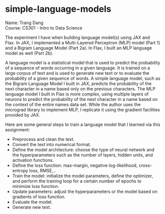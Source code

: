 # simple-language-models

Name: Trang Dang
<br> Course: CS301 - Intro to Data Science

The experiment I have when building language model(s) using JAX and Flax. In JAX, I implemented a Multi-Layered Perceptron (MLP) model (Part 1) and a Bigram Language Model (Part 2a). In Flax, I built an MLP language model as well (Part 2b).

A language model is a statistical model that is used to predict the probability of a sequence of words occurring in a given language. It is trained on a large corpus of text and is used to generate new text or to evaluate the probability of a given sequence of words. A simple language model, such as the Bigram Language Model I built in JAX, predicts the probability of the next character in a name based only on the previous characters. The MLP language model I built in Flax is more complex, using multiple layers of neurons to predict the probability of the next character in a name based on the context of the entire names data set. While the author uses the micrograd library to implement MLP, I replicate it using the gradient facilities provided by JAX.

Here are some general steps to train a language model that I learned via this assignment:
* Preprocess and clean the text.
* Convert the text into numerical format.
* Define the model architecture: choose the type of neural network and the hyperparameters such as the number of layers, hidden units, and activation functions.
* Define the loss function: max-margin, negative log-likelihood, cross-entropy loss, RMSE,..
* Train the model: initialize the model parameters, define the optimizer, and perform the training loop for a certain number of epochs to minimize loss function.
* Update parameters: adjust the hyperparameters or the model based on gradients of loss function.
* Evaluate the model.
* Generate new text.
